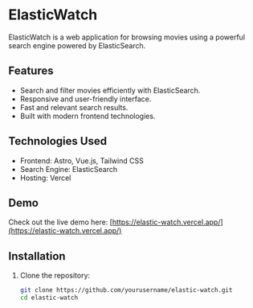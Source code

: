# ElasticWatch

ElasticWatch is a web application for browsing movies using a powerful search engine powered by ElasticSearch.

## Features

- Search and filter movies efficiently with ElasticSearch.
- Responsive and user-friendly interface.
- Fast and relevant search results.
- Built with modern frontend technologies.

## Technologies Used

- Frontend: Astro, Vue.js, Tailwind CSS
- Search Engine: ElasticSearch
- Hosting: Vercel

## Demo

Check out the live demo here: [https://elastic-watch.vercel.app/](https://elastic-watch.vercel.app/)

## Installation

1. Clone the repository:
   ```bash
   git clone https://github.com/yourusername/elastic-watch.git
   cd elastic-watch
